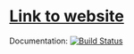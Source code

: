 # [Link to website](https://phpirates.github.io/SolArduino/) 

Documentation: 
[![Build Status](https://api.travis-ci.org/PHPirates/SolArduino.svg)](https://travis-ci.org/PHPirates/SolArduino)
